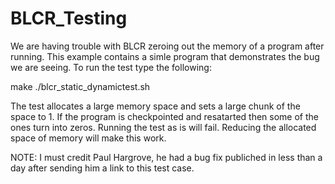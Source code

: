 BLCR_Testing
============

We are having trouble with BLCR zeroing out the memory of a program after running.  This example contains a simle program that demonstrates the bug we are seeing.  To run the test type the following:

make
./blcr_static_dynamictest.sh

The test allocates a large memory space and sets a large chunk of the space to 1.  If the program is checkpointed and resatarted then some of the ones turn into zeros.  Running the test as is will fail. Reducing the allocated space of memory will make this work.

NOTE: I must credit Paul Hargrove, he had a bug fix publiched in less than a day after sending him a link to this test case. 
 
